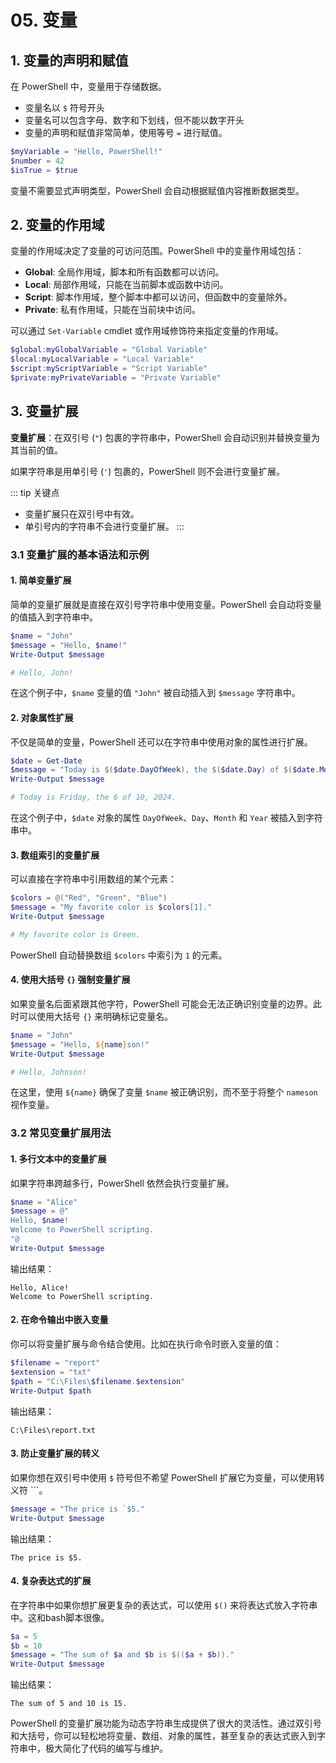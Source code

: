 # 05. 变量

## 1. 变量的声明和赋值
在 PowerShell 中，变量用于存储数据。
- 变量名以 `$` 符号开头
- 变量名可以包含字母、数字和下划线，但不能以数字开头
- 变量的声明和赋值非常简单，使用等号 `=` 进行赋值。

```powershell
$myVariable = "Hello, PowerShell!"
$number = 42
$isTrue = $true
```

变量不需要显式声明类型，PowerShell 会自动根据赋值内容推断数据类型。

## 2. 变量的作用域
变量的作用域决定了变量的可访问范围。PowerShell 中的变量作用域包括：
- **Global**: 全局作用域，脚本和所有函数都可以访问。
- **Local**: 局部作用域，只能在当前脚本或函数中访问。
- **Script**: 脚本作用域，整个脚本中都可以访问，但函数中的变量除外。
- **Private**: 私有作用域，只能在当前块中访问。

可以通过 `Set-Variable` cmdlet 或作用域修饰符来指定变量的作用域。

```powershell
$global:myGlobalVariable = "Global Variable"
$local:myLocalVariable = "Local Variable"
$script:myScriptVariable = "Script Variable"
$private:myPrivateVariable = "Private Variable"
```

## 3. 变量扩展

**变量扩展**：在双引号 (`"`) 包裹的字符串中，PowerShell 会自动识别并替换变量为其当前的值。

如果字符串是用单引号 (`'`) 包裹的，PowerShell 则不会进行变量扩展。

::: tip 关键点
- 变量扩展只在双引号中有效。
- 单引号内的字符串不会进行变量扩展。
:::

### 3.1 变量扩展的基本语法和示例

#### 1. **简单变量扩展**
简单的变量扩展就是直接在双引号字符串中使用变量。PowerShell 会自动将变量的值插入到字符串中。

```powershell
$name = "John"
$message = "Hello, $name!"
Write-Output $message

# Hello, John!
```


在这个例子中，`$name` 变量的值 `"John"` 被自动插入到 `$message` 字符串中。

#### 2. **对象属性扩展**
不仅是简单的变量，PowerShell 还可以在字符串中使用对象的属性进行扩展。

```powershell
$date = Get-Date
$message = "Today is $($date.DayOfWeek), the $($date.Day) of $($date.Month), $($date.Year)."
Write-Output $message

# Today is Friday, the 6 of 10, 2024.
```

在这个例子中，`$date` 对象的属性 `DayOfWeek`、`Day`、`Month` 和 `Year` 被插入到字符串中。

#### 3. **数组索引的变量扩展**
可以直接在字符串中引用数组的某个元素：

```powershell
$colors = @("Red", "Green", "Blue")
$message = "My favorite color is $colors[1]."
Write-Output $message

# My favorite color is Green.
```

PowerShell 自动替换数组 `$colors` 中索引为 `1` 的元素。

#### 4. **使用大括号 `{}` 强制变量扩展**
如果变量名后面紧跟其他字符，PowerShell 可能会无法正确识别变量的边界。此时可以使用大括号 `{}` 来明确标记变量名。

```powershell
$name = "John"
$message = "Hello, ${name}son!"
Write-Output $message

# Hello, Johnson!
```

在这里，使用 `${name}` 确保了变量 `$name` 被正确识别，而不至于将整个 `nameson` 视作变量。

### 3.2 常见变量扩展用法

#### 1. **多行文本中的变量扩展**
如果字符串跨越多行，PowerShell 依然会执行变量扩展。

```powershell
$name = "Alice"
$message = @"
Hello, $name!
Welcome to PowerShell scripting.
"@
Write-Output $message
```

输出结果：
```
Hello, Alice!
Welcome to PowerShell scripting.
```

#### 2. **在命令输出中嵌入变量**
你可以将变量扩展与命令结合使用。比如在执行命令时嵌入变量的值：

```powershell
$filename = "report"
$extension = "txt"
$path = "C:\Files\$filename.$extension"
Write-Output $path
```

输出结果：
```
C:\Files\report.txt
```

#### 3. **防止变量扩展的转义**
如果你想在双引号中使用 `$` 符号但不希望 PowerShell 扩展它为变量，可以使用转义符 ```。

```powershell
$message = "The price is `$5."
Write-Output $message
```

输出结果：
```
The price is $5.
```

#### 4. **复杂表达式的扩展**
在字符串中如果你想扩展更复杂的表达式，可以使用 `$()` 来将表达式放入字符串中。这和bash脚本很像。

```powershell
$a = 5
$b = 10
$message = "The sum of $a and $b is $(($a + $b))."
Write-Output $message
```

输出结果：
```
The sum of 5 and 10 is 15.
```

PowerShell 的变量扩展功能为动态字符串生成提供了很大的灵活性。通过双引号和大括号，你可以轻松地将变量、数组、对象的属性，甚至复杂的表达式嵌入到字符串中，极大简化了代码的编写与维护。
